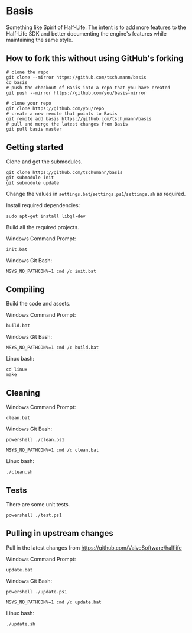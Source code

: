 Basis
=====

Something like Spirit of Half-Life. The intent is to add more features to the Half-Life SDK and better documenting the engine's features while maintaining the same style.


How to fork this without using GitHub's forking
-----------------------------------------------

```
# clone the repo
git clone --mirror https://github.com/tschumann/basis
cd basis
# push the checkout of Basis into a repo that you have created
git push --mirror https://github.com/you/basis-mirror

# clone your repo
git clone https://github.com/you/repo
# create a new remote that points to Basis
git remote add basis https://github.com/tschumann/basis
# pull and merge the latest changes from Basis
git pull basis master
```

Getting started
---------------

Clone and get the submodules.
```
git clone https://github.com/tschumann/basis
git submodule init
git submodule update
```

Change the values in `settings.bat`/`settings.ps1`/`settings.sh` as required.

Install required dependencies:
```
sudo apt-get install libgl-dev
```

Build all the required projects.

Windows Command Prompt:
```
init.bat
```

Windows Git Bash:
```
MSYS_NO_PATHCONV=1 cmd /c init.bat
```


Compiling
---------

Build the code and assets.

Windows Command Prompt:
```
build.bat
```

Windows Git Bash:
```
MSYS_NO_PATHCONV=1 cmd /c build.bat
```

Linux bash:
```
cd linux
make
```

Cleaning
--------

Windows Command Prompt:
```
clean.bat
```

Windows Git Bash:
```
powershell ./clean.ps1
```
```
MSYS_NO_PATHCONV=1 cmd /c clean.bat
```

Linux bash:
```
./clean.sh
```


Tests
-----

There are some unit tests.

```
powershell ./test.ps1
```


Pulling in upstream changes
---------------------------

Pull in the latest changes from https://github.com/ValveSoftware/halflife

Windows Command Prompt:
```
update.bat
```

Windows Git Bash:
```
powershell ./update.ps1
```
```
MSYS_NO_PATHCONV=1 cmd /c update.bat
```

Linux bash:
```
./update.sh
```
